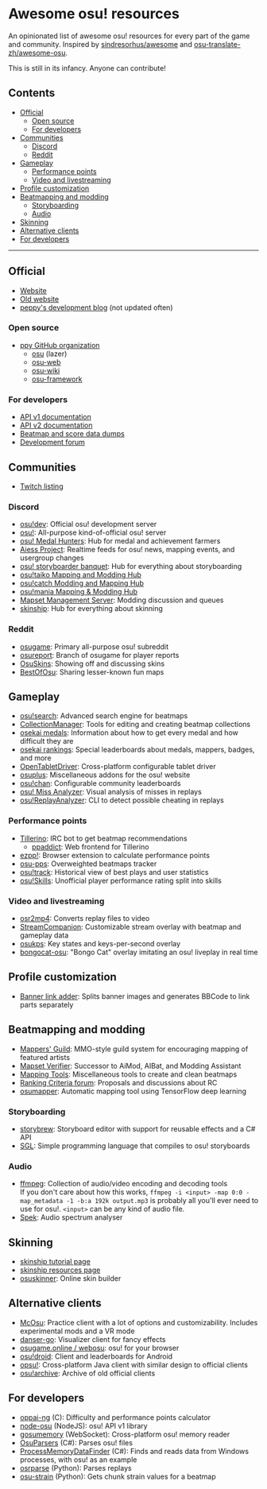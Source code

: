 # Awesome osu! resources

An opinionated list of awesome osu! resources for every part of the game and community. Inspired by [sindresorhus/awesome](https://github.com/sindresorhus/awesome) and [osu-translate-zh/awesome-osu](https://github.com/osu-translate-zh/awesome-osu).

This is still in its infancy. Anyone can contribute!

## Contents

- [Official](#official)
  - [Open source](#open-source)
  - [For developers](#for-developers)
- [Communities](#communities)
  - [Discord](#discord)
  - [Reddit](#reddit)
- [Gameplay](#gameplay)
  - [Performance points](#performance-points)
  - [Video and livestreaming](#video-and-livestreaming)
- [Profile customization](#profile-customization)
- [Beatmapping and modding](#beatmapping-and-modding)
  - [Storyboarding](#storyboarding)
  - [Audio](#audio)
- [Skinning](#skinning)
- [Alternative clients](#alternative-clients)
- [For developers](#for-developers)

---

## Official

- [Website](https://osu.ppy.sh)
- [Old website](https://old.ppy.sh)
- [peppy's development blog](https://blog.ppy.sh) (not updated often)

### Open source

- [ppy GitHub organization](https://github.com/ppy)
  - [osu](https://github.com/ppy/osu) (lazer)
  - [osu-web](https://github.com/ppy/osu-web)
  - [osu-wiki](https://github.com/ppy/osu-wiki)
  - [osu-framework](https://github.com/ppy/osu-framework)

### For developers

- [API v1 documentation](https://github.com/ppy/osu-api/wiki)
- [API v2 documentation](https://osu.ppy.sh/docs/index.html)
- [Beatmap and score data dumps](https://data.ppy.sh)
- [Development forum](https://osu.ppy.sh/community/forums/2)

## Communities

- [Twitch listing](https://www.twitch.tv/directory/game/osu!)

### Discord

- [osu!dev](https://discord.gg/ppy): Official osu! development server
- [osu!](https://discord.gg/0Vxo9AsejDkGlk3H): All-purpose kind-of-official osu! server
- [osu! Medal Hunters](https://discord.gg/8qpNTs6): Hub for medal and achievement farmers
- [Aiess Project](https://discord.gg/2XV5dcW): Realtime feeds for osu! news, mapping events, and usergroup changes
- [osu! storyboarder banquet](https://discord.gg/B8NX7YW): Hub for everything about storyboarding
- [osu!taiko Mapping and Modding Hub](https://discord.gg/8RJBXe8)
- [osu!catch Modding and Mapping Hub](https://discord.gg/ZuxFc4q)
- [osu!mania Mapping & Modding Hub](https://discord.gg/FqbDdYN)
- [Mapset Management Server](https://discord.gg/8BquKaS): Modding discussion and queues
- [skinship](https://discord.gg/AZ79xJb): Hub for everything about skinning

### Reddit

- [osugame](https://www.reddit.com/r/osugame/): Primary all-purpose osu! subreddit
- [osureport](https://www.reddit.com/r/osureport/): Branch of osugame for player reports
- [OsuSkins](https://www.reddit.com/r/OsuSkins/): Showing off and discussing skins
- [BestOfOsu](https://www.reddit.com/r/bestofosu/): Sharing lesser-known fun maps

## Gameplay

- [osu!search](https://osusearch.com/): Advanced search engine for beatmaps
- [CollectionManager](https://github.com/Piotrekol/CollectionManager): Tools for editing and creating beatmap collections
- [osekai medals](https://osekai.net/medals/): Information about how to get every medal and how difficult they are
- [osekai rankings](https://osekai.net/rankings/): Special leaderboards about medals, mappers, badges, and more
- [OpenTabletDriver](https://github.com/InfinityGhost/OpenTabletDriver): Cross-platform configurable tablet driver
- [osuplus](https://github.com/limjeck/osuplus): Miscellaneous addons for the osu! website
- [osu!chan](https://osuchan.syrin.me/): Configurable community leaderboards
- [osu! Miss Analyzer](https://github.com/ThereGoesMySanity/osuMissAnalyzer): Visual analysis of misses in replays
- [osu!ReplayAnalyzer](https://github.com/firedigger/osuReplayAnalyzer): CLI to detect possible cheating in replays

### Performance points

- [Tillerino](https://github.com/Tillerino/Tillerinobot/wiki): IRC bot to get beatmap recommendations
  - [ppaddict](https://ppaddict.tillerino.org/): Web frontend for Tillerino
- [ezpp!](https://github.com/oamaok/ezpp): Browser extension to calculate performance points
- [osu-pps](https://osu-pps.com/#/osu/maps): Overweighted beatmaps tracker
- [osu!track](https://ameobea.me/osutrack/): Historical view of best plays and user statistics
- [osu!Skills](http://osuskills.com/): Unofficial player performance rating split into skills

### Video and livestreaming

- [osr2mp4](https://github.com/uyitroa/osr2mp4-app): Converts replay files to video
- [StreamCompanion](https://github.com/Piotrekol/StreamCompanion): Customizable stream overlay with beatmap and gameplay data
- [osukps](https://github.com/yugecin/osukps): Key states and keys-per-second overlay
- [bongocat-osu](https://github.com/kuroni/bongocat-osu): "Bongo Cat" overlay imitating an osu! liveplay in real time

## Profile customization

- [Banner link adder](https://www.osustuff.org/banner-link-adder): Splits banner images and generates BBCode to link parts separately

## Beatmapping and modding

- [Mappers' Guild](https://mappersguild.com/): MMO-style guild system for encouraging mapping of featured artists
- [Mapset Verifier](https://github.com/Naxesss/MapsetVerifier): Successor to AiMod, AIBat, and Modding Assistant
- [Mapping Tools](https://mappingtools.seira.moe/): Miscellaneous tools to create and clean beatmaps
- [Ranking Criteria forum](https://osu.ppy.sh/community/forums/87): Proposals and discussions about RC
- [osumapper](https://github.com/kotritrona/osumapper): Automatic mapping tool using TensorFlow deep learning

### Storyboarding

- [storybrew](https://github.com/Damnae/storybrew): Storyboard editor with support for reusable effects and a C# API
- [SGL](https://osu.ppy.sh/community/forums/topics/118733): Simple programming language that compiles to osu! storyboards

### Audio

- [ffmpeg](https://ffmpeg.org/): Collection of audio/video encoding and decoding tools\
  If you don't care about how this works, `ffmpeg -i <input> -map 0:0 -map_metadata -1 -b:a 192k output.mp3` is probably all you'll ever need to use for osu!. `<input>` can be any kind of audio file.
- [Spek](http://spek.cc/): Audio spectrum analyser

## Skinning

- [skinship tutorial page](https://tutorial.skinship.xyz/tutorial/introduction)
- [skinship resources page](https://tutorial.skinship.xyz/resources)
- [osuskinner](https://osuskinner.com/): Online skin builder

## Alternative clients

- [McOsu](https://store.steampowered.com/app/607260/McOsu/): Practice client with a lot of options and customizability. Includes experimental mods and a VR mode
- [danser-go](https://github.com/Wieku/danser-go): Visualizer client for fancy effects
- [osugame.online / webosu](http://osugame.online/): osu! for your browser
- [osu!droid](http://ops.dgsrz.com/): Client and leaderboards for Android
- [opsu!](https://itdelatrisu.github.io/opsu/): Cross-platform Java client with similar design to official clients
- [osu!archive](https://archive.osu.hubza.co.uk): Archive of old official clients

## For developers

- [oppai-ng](https://github.com/Francesco149/oppai-ng) (C): Difficulty and performance points calculator
- [node-osu](https://github.com/brussell98/node-osu) (NodeJS): osu! API v1 library
- [gosumemory](https://github.com/l3lackShark/gosumemory) (WebSocket): Cross-platform osu! memory reader
- [OsuParsers](https://github.com/mrflashstudio/OsuParsers) (C#): Parses osu! files
- [ProcessMemoryDataFinder](https://github.com/Piotrekol/ProcessMemoryDataFinder) (C#): Finds and reads data from Windows processes, with osu! as an example
- [osrparse](https://github.com/kszlim/osu-replay-parser) (Python): Parses replays
- [osu-strain](https://github.com/jamuwu/osu-strain) (Python): Gets chunk strain values for a beatmap
